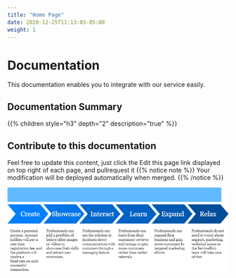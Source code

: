 ```yaml
---
title: "Home Page"
date: 2020-12-25T11:13:03-05:00
weight: 1
---
```


# Documentation
This documentation enables you to integrate with our service easily.
## Documentation Summary
{{% children style="h3" depth="2" description="true" %}}
## Contribute to this documentation
Feel free to update this content, just click the Edit this page link displayed on top right of each page, and pullrequest it
{{% notice note %}}
Your modification will be deployed automatically when merged.
{{% /notice %}}

![Yuda](1.png)